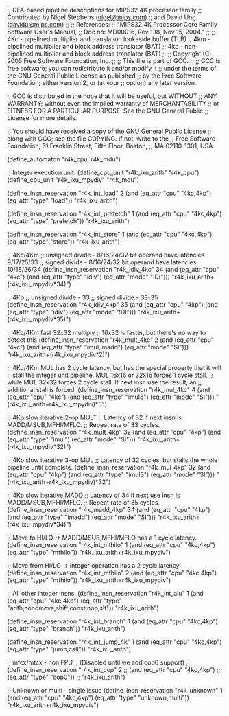 ;; DFA-based pipeline descriptions for MIPS32 4K processor family
;; Contributed by Nigel Stephens (nigel@mips.com)
;;   and David Ung (davidu@mips.com)
;;
;; References:
;;   "MIPS32 4K Processor Core Family Software User's Manual,
;;     Doc no: MD00016, Rev 1.18, Nov 15, 2004."
;;
;; 4Kc - pipelined multiplier and translation lookaside buffer (TLB)
;; 4km - pipelined multiplier and block address translator (BAT)
;; 4kp - non-pipelined multiplier and block address translator (BAT)
;;
;; Copyright (C) 2005 Free Software Foundation, Inc.
;;
;; This file is part of GCC.
;;
;; GCC is free software; you can redistribute it and/or modify it
;; under the terms of the GNU General Public License as published
;; by the Free Software Foundation; either version 2, or (at your
;; option) any later version.

;; GCC is distributed in the hope that it will be useful, but WITHOUT
;; ANY WARRANTY; without even the implied warranty of MERCHANTABILITY
;; or FITNESS FOR A PARTICULAR PURPOSE.  See the GNU General Public
;; License for more details.

;; You should have received a copy of the GNU General Public License
;; along with GCC; see the file COPYING.  If not, write to the
;; Free Software Foundation, 51 Franklin Street, Fifth Floor, Boston,
;; MA 02110-1301, USA.

(define_automaton "r4k_cpu, r4k_mdu")

;; Integer execution unit.
(define_cpu_unit "r4k_ixu_arith"       "r4k_cpu")
(define_cpu_unit "r4k_ixu_mpydiv"      "r4k_mdu")

(define_insn_reservation "r4k_int_load" 2
  (and (eq_attr "cpu" "4kc,4kp")
       (eq_attr "type" "load"))
  "r4k_ixu_arith")

(define_insn_reservation "r4k_int_prefetch" 1
  (and (eq_attr "cpu" "4kc,4kp")
       (eq_attr "type" "prefetch"))
  "r4k_ixu_arith")

(define_insn_reservation "r4k_int_store" 1
  (and (eq_attr "cpu" "4kc,4kp")
       (eq_attr "type" "store"))
  "r4k_ixu_arith")

;; 4Kc/4Km 
;; unsigned divide - 8/16/24/32 bit operand have latencies  9/17/25/33
;;   signed divide - 8/16/24/32 bit operand have latencies 10/18/26/34
(define_insn_reservation "r4k_idiv_4kc" 34
  (and (eq_attr "cpu" "4kc")
       (and (eq_attr "type" "idiv")
	    (eq_attr "mode" "!DI")))
  "r4k_ixu_arith+(r4k_ixu_mpydiv*34)")

;; 4Kp
;; unsigned divide - 33
;;   signed divide - 33-35
(define_insn_reservation "r4k_idiv_4kp" 35
  (and (eq_attr "cpu" "4kp")
       (and (eq_attr "type" "idiv")
	    (eq_attr "mode" "!DI")))
  "r4k_ixu_arith+(r4k_ixu_mpydiv*35)")

;; 4Kc/4Km fast 32x32 multiply
;; 16x32 is faster, but there's no way to detect this
(define_insn_reservation "r4k_mult_4kc" 2
  (and (eq_attr "cpu" "4kc")
       (and (eq_attr "type" "imul,imadd")
	    (eq_attr "mode" "SI")))
  "r4k_ixu_arith+(r4k_ixu_mpydiv*2)")

;; 4Kc/4Km MUL has 2 cycle latency, but has the special property that it will
;; stall the integer unit pipeline. MUL 16x16 or 32x16 forces 1 cycle stall,
;; while MUL 32x32 forces 2 cycle stall.  If next insn use the result, an
;; additional stall is forced.
(define_insn_reservation "r4k_mul_4kc" 4
  (and (eq_attr "cpu" "4kc")
       (and (eq_attr "type" "imul3")
	    (eq_attr "mode" "SI")))
  "(r4k_ixu_arith+r4k_ixu_mpydiv)*3")

;; 4Kp slow iterative 2-op MULT
;; Latency of 32 if next insn is MADD/MSUB,MFHI/MFLO.
;; Repeat rate of 33 cycles.
(define_insn_reservation "r4k_mult_4kp" 32
  (and (eq_attr "cpu" "4kp")
       (and (eq_attr "type" "imul")
	    (eq_attr "mode" "SI")))
  "r4k_ixu_arith+(r4k_ixu_mpydiv*32)")

;; 4Kp slow iterative 3-op MUL
;; Latency of 32 cycles, but stalls the whole pipeline until complete.
(define_insn_reservation "r4k_mul_4kp" 32
  (and (eq_attr "cpu" "4kp")
       (and (eq_attr "type" "imul3")
	    (eq_attr "mode" "SI")))
  "(r4k_ixu_arith+r4k_ixu_mpydiv)*32")

;; 4Kp slow iterative MADD
;; Latency of 34 if next use insn is MADD/MSUB,MFHI/MFLO.
;; Repeat rate of 35 cycles.
(define_insn_reservation "r4k_madd_4kp" 34
  (and (eq_attr "cpu" "4kp")
       (and (eq_attr "type" "imadd")
	    (eq_attr "mode" "SI")))
  "r4k_ixu_arith+(r4k_ixu_mpydiv*34)")

;; Move to HI/LO -> MADD/MSUB,MFHI/MFLO has a 1 cycle latency.
(define_insn_reservation "r4k_int_mthilo" 1
  (and (eq_attr "cpu" "4kc,4kp")
       (eq_attr "type" "mthilo"))
  "r4k_ixu_arith+r4k_ixu_mpydiv")

;; Move from HI/LO -> integer operation has a 2 cycle latency.
(define_insn_reservation "r4k_int_mfhilo" 2
  (and (eq_attr "cpu" "4kc,4kp")
       (eq_attr "type" "mfhilo"))
  "r4k_ixu_arith+r4k_ixu_mpydiv")

;; All other integer insns.
(define_insn_reservation "r4k_int_alu" 1
  (and (eq_attr "cpu" "4kc,4kp")
       (eq_attr "type" "arith,condmove,shift,const,nop,slt"))
  "r4k_ixu_arith")

(define_insn_reservation "r4k_int_branch" 1
  (and (eq_attr "cpu" "4kc,4kp")
       (eq_attr "type" "branch"))
  "r4k_ixu_arith")

(define_insn_reservation "r4k_int_jump_4k" 1
  (and (eq_attr "cpu" "4kc,4kp")
       (eq_attr "type" "jump,call"))
  "r4k_ixu_arith")

;; mfcx/mtcx - non FPU
;; (Disabled until we add cop0 support)
;; (define_insn_reservation "r4k_int_cop" 2
;;   (and (eq_attr "cpu" "4kc,4kp")
;;      (eq_attr "type" "cop0"))
;;  "r4k_ixu_arith")

;; Unknown or multi - single issue
(define_insn_reservation "r4k_unknown" 1
  (and (eq_attr "cpu" "4kc,4kp")
       (eq_attr "type" "unknown,multi"))
  "r4k_ixu_arith+r4k_ixu_mpydiv")
